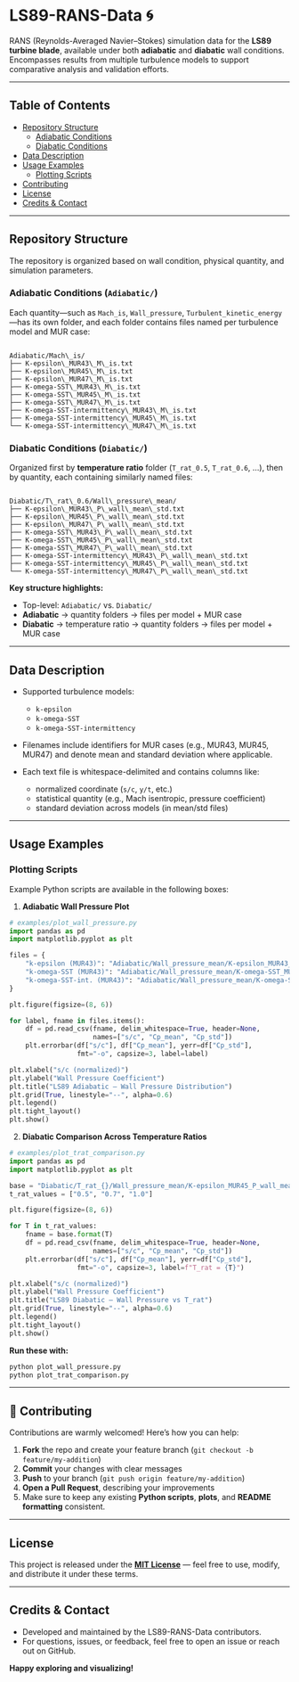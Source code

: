 # LS89-RANS-Data 🌀

RANS (Reynolds-Averaged Navier–Stokes) simulation data for the **LS89 turbine blade**, available under both **adiabatic** and **diabatic** wall conditions. Encompasses results from multiple turbulence models to support comparative analysis and validation efforts.

---

##  Table of Contents

- [Repository Structure](#repository-structure)
  - [Adiabatic Conditions](#adiabatic-conditions)
  - [Diabatic Conditions](#diabatic-conditions)
- [Data Description](#data-description)
- [Usage Examples](#usage-examples)
  - [Plotting Scripts](#plotting-scripts)
- [Contributing](#contributing)
- [License](#license)
- [Credits & Contact](#credits--contact)

---

##  Repository Structure

The repository is organized based on wall condition, physical quantity, and simulation parameters.

### Adiabatic Conditions (`Adiabatic/`)

Each quantity—such as `Mach_is`, `Wall_pressure`, `Turbulent_kinetic_energy`—has its own folder, and each folder contains files named per turbulence model and MUR case:

```

Adiabatic/Mach\_is/
├── K-epsilon\_MUR43\_M\_is.txt
├── K-epsilon\_MUR45\_M\_is.txt
├── K-epsilon\_MUR47\_M\_is.txt
├── K-omega-SST\_MUR43\_M\_is.txt
├── K-omega-SST\_MUR45\_M\_is.txt
├── K-omega-SST\_MUR47\_M\_is.txt
├── K-omega-SST-intermittency\_MUR43\_M\_is.txt
├── K-omega-SST-intermittency\_MUR45\_M\_is.txt
└── K-omega-SST-intermittency\_MUR47\_M\_is.txt

```

### Diabatic Conditions (`Diabatic/`)

Organized first by **temperature ratio** folder (`T_rat_0.5`, `T_rat_0.6`, …), then by quantity, each containing similarly named files:

```

Diabatic/T\_rat\_0.6/Wall\_pressure\_mean/
├── K-epsilon\_MUR43\_P\_wall\_mean\_std.txt
├── K-epsilon\_MUR45\_P\_wall\_mean\_std.txt
├── K-epsilon\_MUR47\_P\_wall\_mean\_std.txt
├── K-omega-SST\_MUR43\_P\_wall\_mean\_std.txt
├── K-omega-SST\_MUR45\_P\_wall\_mean\_std.txt
├── K-omega-SST\_MUR47\_P\_wall\_mean\_std.txt
├── K-omega-SST-intermittency\_MUR43\_P\_wall\_mean\_std.txt
├── K-omega-SST-intermittency\_MUR45\_P\_wall\_mean\_std.txt
└── K-omega-SST-intermittency\_MUR47\_P\_wall\_mean\_std.txt

````

**Key structure highlights:**

- Top-level: `Adiabatic/` vs. `Diabatic/`
- **Adiabatic** → quantity folders → files per model + MUR case
- **Diabatic** → temperature ratio → quantity folders → files per model + MUR case

---

##  Data Description

- Supported turbulence models:  
  - `k-epsilon`  
  - `k-omega-SST`  
  - `k-omega-SST-intermittency`

- Filenames include identifiers for MUR cases (e.g., MUR43, MUR45, MUR47) and denote mean and standard deviation where applicable.

- Each text file is whitespace-delimited and contains columns like:  
  - normalized coordinate (`s/c`, `y/t`, etc.)  
  - statistical quantity (e.g., Mach isentropic, pressure coefficient)  
  - standard deviation across models (in mean/std files)

---

##  Usage Examples

### Plotting Scripts

Example Python scripts are available in the following boxes:

1. **Adiabatic Wall Pressure Plot**

```python
# examples/plot_wall_pressure.py
import pandas as pd
import matplotlib.pyplot as plt

files = {
    "k-epsilon (MUR43)": "Adiabatic/Wall_pressure_mean/K-epsilon_MUR43_P_wall_mean_std.txt",
    "k-omega-SST (MUR43)": "Adiabatic/Wall_pressure_mean/K-omega-SST_MUR43_P_wall_mean_std.txt",
    "k-omega-SST-int. (MUR43)": "Adiabatic/Wall_pressure_mean/K-omega-SST-intermittency_MUR43_P_wall_mean_std.txt",
}

plt.figure(figsize=(8, 6))

for label, fname in files.items():
    df = pd.read_csv(fname, delim_whitespace=True, header=None,
                     names=["s/c", "Cp_mean", "Cp_std"])
    plt.errorbar(df["s/c"], df["Cp_mean"], yerr=df["Cp_std"],
                 fmt="-o", capsize=3, label=label)

plt.xlabel("s/c (normalized)")
plt.ylabel("Wall Pressure Coefficient")
plt.title("LS89 Adiabatic – Wall Pressure Distribution")
plt.grid(True, linestyle="--", alpha=0.6)
plt.legend()
plt.tight_layout()
plt.show()
````

2. **Diabatic Comparison Across Temperature Ratios**

```python
# examples/plot_trat_comparison.py
import pandas as pd
import matplotlib.pyplot as plt

base = "Diabatic/T_rat_{}/Wall_pressure_mean/K-epsilon_MUR45_P_wall_mean_std.txt"
t_rat_values = ["0.5", "0.7", "1.0"]

plt.figure(figsize=(8, 6))

for T in t_rat_values:
    fname = base.format(T)
    df = pd.read_csv(fname, delim_whitespace=True, header=None,
                     names=["s/c", "Cp_mean", "Cp_std"])
    plt.errorbar(df["s/c"], df["Cp_mean"], yerr=df["Cp_std"],
                 fmt="-o", capsize=3, label=f"T_rat = {T}")

plt.xlabel("s/c (normalized)")
plt.ylabel("Wall Pressure Coefficient")
plt.title("LS89 Diabatic – Wall Pressure vs T_rat")
plt.grid(True, linestyle="--", alpha=0.6)
plt.legend()
plt.tight_layout()
plt.show()
```

**Run these with:**

```bash
python plot_wall_pressure.py
python plot_trat_comparison.py
```

---

## 🤝 Contributing

Contributions are warmly welcomed! Here’s how you can help:

1. **Fork** the repo and create your feature branch (`git checkout -b feature/my-addition`)
2. **Commit** your changes with clear messages
3. **Push** to your branch (`git push origin feature/my-addition`)
4. **Open a Pull Request**, describing your improvements
5. Make sure to keep any existing **Python scripts**, **plots**, and **README formatting** consistent.

---

## License

This project is released under the **[MIT License](./LICENSE)** — feel free to use, modify, and distribute it under these terms.

---

## Credits & Contact

* Developed and maintained by the LS89-RANS-Data contributors.
* For questions, issues, or feedback, feel free to open an issue or reach out on GitHub.

**Happy exploring and visualizing!**

````
